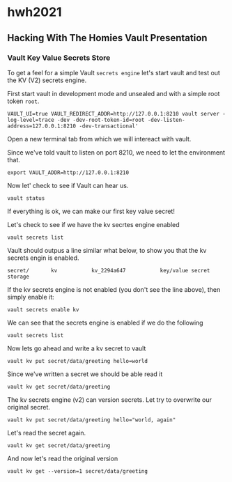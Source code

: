 # hwh2021

## Hacking With The Homies Vault Presentation

### Vault Key Value Secrets Store

To get a feel for a simple Vault `secrets engine` let's start vault and test out the KV (V2) secrets engine.

First start vault in development mode and unsealed and with a simple root token `root`.

```
VAULT_UI=true VAULT_REDIRECT_ADDR=http://127.0.0.1:8210 vault server -log-level=trace -dev -dev-root-token-id=root -dev-listen-address=127.0.0.1:8210 -dev-transactional'
```

Open a new terminal tab from which we will intereact with vault.

Since we've told vault to listen on port 8210, we need to let the environment that.

```
export VAULT_ADDR=http://127.0.0.1:8210
```

Now let' check to see if Vault can hear us.

```
vault status
```

If everything is ok, we can make our first key value secret!

Let's check to see if we have the kv secrtes engine enabled
```
vault secrets list
```

Vault should outpus a line similar what below, to show you that the kv secrets engin is enabled.

```
secret/       kv           kv_2294a647           key/value secret storage
```

If the kv secrets engine is not enabled (you don't see the line above), then simply enable it:

```
vault secrets enable kv
```

We can see that the secrets engine is enabled if we do the following

```
vault secrets list
```

Now lets go ahead and write a kv secret to vault

```
vault kv put secret/data/greeting hello=world
```

Since we've written a secret we should be able read it

```
vault kv get secret/data/greeting
```

The kv secrets engine (v2) can version secrets. Let try to overwrite our original secret.

```
vault kv put secret/data/greeting hello="world, again"
```

Let's read the secret again.

```
vault kv get secret/data/greeting
```

And now let's read the original version

```
vault kv get --version=1 secret/data/greeting
```
